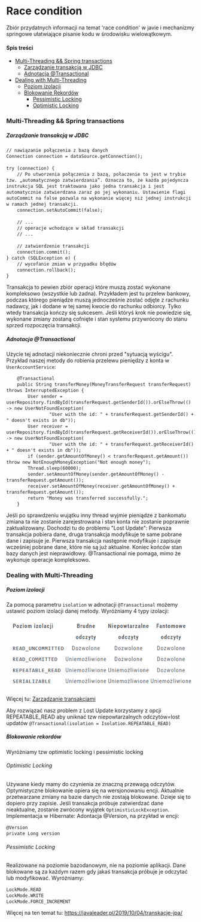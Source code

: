 # Race condition

Zbiór przydatnych informacji na temat 'race condition' w javie i mechanizmy springowe ułatwiające pisanie kodu w 
środowisku wielowątkowym.

#### Spis treści

- [Multi-Threading && Spring transactions](#Multi-Threading-&&-Spring-transactions)
    - [Zarządzanie transakcją w JDBC](#Zarządzanie-transakcją-w-JDBC)
    - [Adnotacja @Transactional](#Adnotacja-@Transactional)
- [Dealing with Multi-Threading](#Dealing-with-Multi-Threading)
  - [Poziom izolacji](#Poziom-izolacji)
  - [Blokowanie Rekordów](#Blokowanie-rekordów)
    - [Pessimistic Locking](#Pessimistic-Locking)
    - [Optimistic Locking](#Optimistic-Locking)


### Multi-Threading && Spring transactions

##### Zarządzanie transakcją w JDBC

````
// nawiązanie połączenia z bazą danych
Connection connection = dataSource.getConnection();

try (connection) {
	// Po utworzenia połączenia z bazą, połaczenie to jest w trybie tzw. „automatycznego zatwierdzania”. Oznacza to, że każda pojedyncza instrukcja SQL jest traktowana jako jedna transakcja i jest automatycznie zatwierdzana zaraz po jej wykonaniu. Ustawienie flagi autoCommit na false pozwala na wykonanie więcej niż jednej instrukcji w ramach jednej transakcji.
	connection.setAutoCommit(false);

	// ...
	// operacje wchodzące w skład transakcji
	// ...

	// zatwierdzenie transakcji
	connection.commit(); 
} catch (SQLException e) {
	// wycofanie zmian w przypadku błędów 
	connection.rollback(); 
}
````

Transakcja to pewien zbiór operacji które muszą zostać wykonane kompleksowo (wszystkie lub żadna). Przykładem jest tu przelew bankowy,
podczas którego pieniądze muszą jednocześnie zostać odjęte z rachunku nadawcy, jak i dodane w tej samej kwocie do rachunku odbiorcy.
Tylko wtedy transakcja kończy się sukcesem. Jeśli któryś krok nie powiedzie się, wykonane zmiany zostaną cofnięte i stan systemu przywrócony do stanu sprzed rozpoczęcia transakcji.

##### Adnotacja @Transactional

Użycie tej adnotacji niekoniecznie chroni przed "sytuacją wyścigu". Przykład naszej metody do robienia przelewu pieniędzy z konta w `UserAccountService`:

````
    @Transactional
    public String transferMoney(MoneyTransferRequest transferRequest) throws InterruptedException {
        User sender = userRepository.findById(transferRequest.getSenderId()).orElseThrow(() -> new UserNotFoundException(
                "User with the id: " + transferRequest.getSenderId() + " doesn't exists in db"));
        User receiver = userRepository.findById(transferRequest.getReceiverId()).orElseThrow(() -> new UserNotFoundException(
                "User with the id: " + transferRequest.getReceiverId() + " doesn't exists in db"));
        if (sender.getAmountOfMoney() < transferRequest.getAmount()) throw new NotEnoughMoneyException("Not enough money");
        Thread.sleep(60000);
        sender.setAmountOfMoney(sender.getAmountOfMoney() - transferRequest.getAmount());
        receiver.setAmountOfMoney(receiver.getAmountOfMoney() + transferRequest.getAmount());
        return "Money was transferred successfully.";
    }
````
Jeśli po sprawdzeniu wujątku inny thread wyjmie pieniądze z bankomatu zmiana ta nie zostanie zarejestrowana i stan konta nie zostanie poprawnie zaktualizowany.
Dochodzi tu do problemu "Lost Update": Pierwsza transakcja pobiera dane, druga transakcja modyfikuje te same pobrane dane i zapisuje je. Pierwsza transakcja następnie modyfikuje i zapisuje wcześniej pobrane dane, które nie są już aktualne.
Koniec końców stan bazy danych jest nieprawidłowy. @Transactional nie pomaga, mimo że wykonuje operacje kompleksowo.

### Dealing with Multi-Threading

##### Poziom izolacji

Za pomocą parametru `isolation` w adnotacji `@Transactional` możemy ustawić poziom izolacji danej metody.
Wyróżniamy 4 typy izolacji:

![Poziomy izolacji](poziomy_izolacji.PNG "Authorization architecture")

Więcej tu: [Zarządzanie transakcjami](https://blog.consdata.tech/2022/01/25/transactions.html)

Aby rozwiązać nasz problem z Lost Update korzystamy z opcji REPEATABLE_READ aby uniknać tzw niepowtarzalnych odczytów=lost updatów
 `@Transactional(isolation = Isolation.REPEATABLE_READ)`

##### Blokowanie rekordów

Wyróżniamy tzw optimistic locking i pessimistic locking

###### Optimistic Locking

Używane kiedy mamy do czynienia ze znaczną przewagą odczytów. Optymistyczne blokowanie opiera się
na wersjonowaniu encji. Aktualnie przetwarzane zmiany na bazie danych nie zostają blokowane. Dzieje się
to dopiero przy zapisie. Jeśli transakcja próbuje zatwierdzać dane nieaktualne, zostanie zwrócony wyjątek `OptimisticLockException`.
Implementacja w Hibernate: Adontacja @Version, na przykład w encji:
````
@Version
private Long version
````

###### Pessimistic Locking
Realizowane na poziomie bazodanowym, nie na poziomie aplikacji. Dane blokowane są za każdym razem gdy
jakaś transakcja próbuje je odczytać lub modyfikować. Wyróżniamy:
````
LockMode.READ
LockMode.WRITE
LockMode.FORCE_INCREMENT
````
Więcej na ten temat tu:
https://javaleader.pl/2019/10/04/transkacje-jpa/